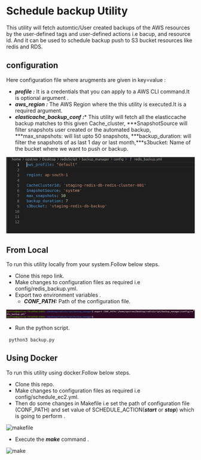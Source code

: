 # Schedule backup Utility
This utility will fetch automtic/User created backups of the AWS resources by the user-defined tags and user-defined actions i.e bacup, and resource id. And it can be used to schedule backup push to S3 bucket resources like redis and RDS. 
## configuration 
Here configuration file where arugments are given in key=value  :
- ***profile :*** It is a credentials that you can apply to a AWS CLI command.It is optional argument . 
- ***aws_region :*** The AWS Region where the this utility  is executed.It is a required argument.
- ***elasticache_backup_conf :**** This utility will fetch all the elasticcache backup matches to this given Cache_cluster, ***SnapshotSource will filter snapshots user created or the automated backup, ***max_snapshots: will list upto 50 snapshots, ***backup_duration: will filter the snapshots of as last 1 day or last month,***s3bucket: Name of the bucket where we want to push or backup.


![configimage](snapshots/config.png)

## From Local
To run this utility locally from your system.Follow below steps.
- Clone this repo link.
- Make changes to configuration files as required i.e config/redis_backup.yml.
- Export two environment variables .
   - ***CONF_PATH:*** Path of the configuration file.
   

  
![startstop](snapshots/backup.png)

- Run the python script.

``` python3 backup.py```

## Using Docker
To run this utility using docker.Follow below steps.
- Clone this repo.
- Make changes to configuration files as required i.e config/schedule_ec2.yml.
- Then do some  changes in Makefile i.e set the path of configuration file (CONF_PATH) and set  value of  SCHEDULE_ACTION(***start*** or ***stop***) which is going to perform .

![makefile](snapshots/makefile.png)

- Execute the ***make*** command . 

![make](snapshots/make.png)







 
